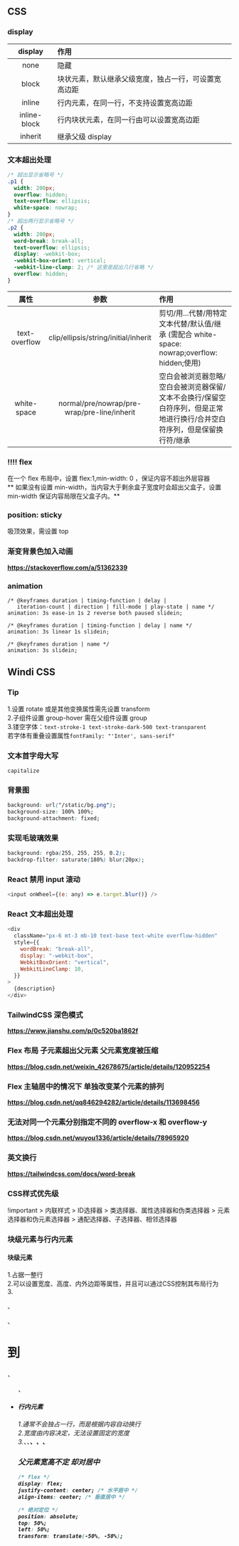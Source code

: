 ## CSS

### display

|   display    | 作用                                                 |
| :----------: | :--------------------------------------------------- |
|     none     | 隐藏                                                 |
|    block     | 块状元素，默认继承父级宽度，独占一行，可设置宽高边距 |
|    inline    | 行内元素，在同一行，不支持设置宽高边距               |
| inline-block | 行内块状元素，在同一行由可以设置宽高边距             |
|   inherit    | 继承父级 display                                     |

### 文本超出处理

```css
/* 超出显示省略号 */
.p1 {
  width: 200px;
  overflow: hidden;
  text-overflow: ellipsis;
  white-space: nowrap;
}
/* 超出两行显示省略号 */
.p2 {
  width: 200px;
  word-break: break-all;
  text-overflow: ellipsis;
  display: -webkit-box;
  -webkit-box-orient: vertical;
  -webkit-line-clamp: 2; /* 这里是超出几行省略 */
  overflow: hidden;
}
```

|     属性      |                    参数                     | 作用                                                                                                                      |
| :-----------: | :-----------------------------------------: | :------------------------------------------------------------------------------------------------------------------------ |
| text-overflow |    clip/ellipsis/string/initial/inherit     | 剪切/用...代替/用特定文本代替/默认值/继承 (需配合 white-space: nowrap;overflow: hidden;使用)                              |
|  white-space  | normal/pre/nowrap/pre-wrap/pre-line/inherit | 空白会被浏览器忽略/空白会被浏览器保留/文本不会换行/保留空白符序列，但是正常地进行换行/合并空白符序列，但是保留换行符/继承 |

### !!!! flex

在一个 flex 布局中，设置 flex:1,min-width: 0 ，保证内容不超出外层容器  
** 如果没有设置 min-width，当内容大于剩余盒子宽度时会超出父盒子，设置 min-width 保证内容局限在父盒子内。**

### position: sticky

吸顶效果，需设置 top

### 渐变背景色加入动画

**https://stackoverflow.com/a/51362339**

### animation

```
/* @keyframes duration | timing-function | delay |
   iteration-count | direction | fill-mode | play-state | name */
animation: 3s ease-in 1s 2 reverse both paused slidein;

/* @keyframes duration | timing-function | delay | name */
animation: 3s linear 1s slidein;

/* @keyframes duration | name */
animation: 3s slidein;
```

## Windi CSS

### Tip

1.设置 rotate 或是其他变换属性需先设置 transform  
2.子组件设置 group-hover 需在父组件设置 group  
3.镂空字体：`text-stroke-1 text-stroke-dark-500 text-transparent`  
若字体有重叠设置属性`fontFamily: "'Inter', sans-serif" `

### 文本首字母大写

`capitalize`

### 背景图

```css
background: url("/static/bg.png");
background-size: 100% 100%;
background-attachment: fixed;
```

### 实现毛玻璃效果

```css
background: rgba(255, 255, 255, 0.2);
backdrop-filter: saturate(180%) blur(20px);
```

### React 禁用 input 滚动

```javascript
<input onWheel={(e: any) => e.target.blur()} />
```

### React 文本超出处理

```javascript
<div
  className="px-6 mt-3 mb-10 text-base text-white overflow-hidden"
  style={{
    wordBreak: "break-all",
    display: "-webkit-box",
    WebkitBoxOrient: "vertical",
    WebkitLineClamp: 10,
  }}
>
  {description}
</div>
```

### TailwindCSS 深色模式

**https://www.jianshu.com/p/0c520ba1862f**

### Flex 布局 子元素超出父元素 父元素宽度被压缩

**https://blog.csdn.net/weixin_42678675/article/details/120952254**

### Flex 主轴居中的情况下 单独改变某个元素的排列

**https://blog.csdn.net/qq846294282/article/details/113698456**

### 无法对同一个元素分别指定不同的 overflow-x 和 overflow-y

**https://blog.csdn.net/wuyou1336/article/details/78965920**

### 英文换行

**https://tailwindcss.com/docs/word-break**


### CSS样式优先级
!important > 内联样式 > ID选择器 > 类选择器、属性选择器和伪类选择器 > 元素选择器和伪元素选择器 > 通配选择器、子选择器、相邻选择器   

### 块级元素与行内元素
#### 块级元素
1.占据一整行   
2.可以设置宽度、高度、内外边距等属性，并且可以通过CSS控制其布局行为   
3.<div>、<p>、<h1>到<h6>、<ul>、<li>     

#### 行内元素
1.通常不会独占一行，而是根据内容自动换行   
2.宽度由内容决定，无法设置固定的宽度    
3.<span>、<a>、<strong>、<em>、<b>、<i>  

### 父元素宽高不定 却对居中
```css
/* flex */
display: flex;
justify-content: center; /* 水平居中 */
align-items: center; /* 垂直居中 */

/* 绝对定位 */
position: absolute;
top: 50%;
left: 50%;
transform: translate(-50%, -50%);
```